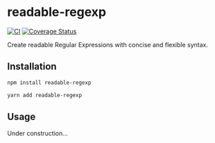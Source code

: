 # readable-regexp

[![CI](https://github.com/hlysine/readable-regexp/actions/workflows/main.yml/badge.svg)](https://github.com/hlysine/readable-regexp/actions/workflows/main.yml)
[![Coverage Status](https://coveralls.io/repos/github/hlysine/readable-regex/badge.svg?branch=main)](https://coveralls.io/github/hlysine/readable-regex?branch=main)

Create readable Regular Expressions with concise and flexible syntax.

## Installation

```bash
npm install readable-regexp
```

```bash
yarn add readable-regexp
```

## Usage

Under construction...
